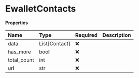 # EwalletContacts

**Properties**

| Name        | Type          | Required | Description |
| :---------- | :------------ | :------- | :---------- |
| data        | List[Contact] | ❌       |             |
| has_more    | bool          | ❌       |             |
| total_count | int           | ❌       |             |
| url         | str           | ❌       |             |
